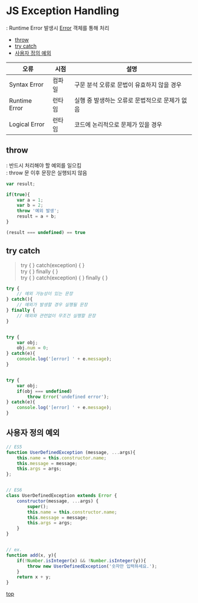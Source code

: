 # JS Exception Handling
: Runtime Error 발생시 [Error](./object/js-error.md) 객체를 통해 처리   

- [throw](#throw)
- [try catch](#try-catch)
- [사용자 정의 예외](#사용자-정의-예외)

오류 | 시점 | 설명
---|---|---
Syntax Error  | 컴파일 | 구문 분석 오류로 문법이 유효하지 않을 경우  
Runtime Error | 런타임 | 실행 중 발생하는 오류로 문법적으로 문제가 없음
Logical Error | 런타임 | 코드에 논리적으로 문제가 있을 경우   



## throw
: 반드시 처리해야 할 예외를 일으킴    
: throw 문 이후 문장은 실행되지 않음    

```js
var result;

if(true){
    var a = 1;
    var b = 2;
    throw '예외 발생';
    result = a + b;
}

(result === undefined) == true
```



## try catch

> try { } catch(exception) { }  
> try { } finally { }  
> try { } catch(exception) { } finally { }

```js
try {
    // 예외 가능성이 있는 문장
} catch(){
    // 예외가 발생할 경우 실행될 문장
} finally {
    // 예외와 관련없이 무조건 실행할 문장
}


try {
    var obj;
    obj.num = 0;
} catch(e){
    console.log('[error] ' + e.message);
}


try {
    var obj;
    if(obj === undefined)
        throw Error('undefined error');
} catch(e){
    console.log('[error] ' + e.message);
}
```



## 사용자 정의 예외

```js
// ES5
function UserDefinedException (message, ...args){
    this.name = this.constructor.name;
    this.message = message;
    this.args = args;
};


// ES6
class UserDefinedException extends Error {
    constructor(message, ...args) {
        super();
        this.name = this.constructor.name;
        this.message = message;
        this.args = args;
    }
}


// ex.
function add(x, y){
    if(!Number.isInteger(x) && !Number.isInteger(y)){
        throw new UserDefinedException('숫자만 입력하세요.');
    }
    return x + y;
}
```



[top](#)
